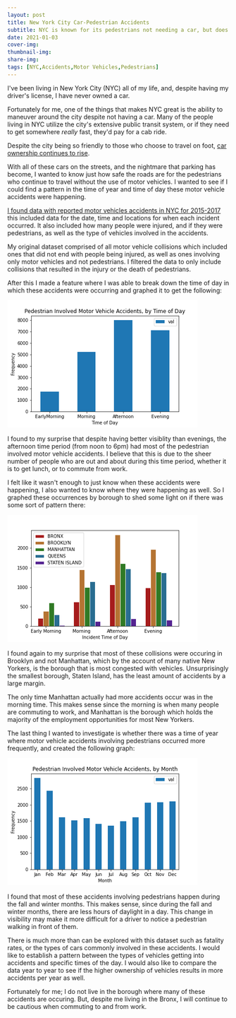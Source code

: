 ```yaml
---
layout: post
title: New York City Car-Pedestrian Accidents
subtitle: NYC is known for its pedestrians not needing a car, but does that make the roads safe for them?
date: 2021-01-03
cover-img: 
thumbnail-img: 
share-img: 
tags: [NYC,Accidents,Motor Vehicles,Pedestrians]
---
```


I've been living in New York City (NYC) all of my life, and, despite having my driver's license, I have never owned a car.

Fortunately for me, one of the things that makes NYC great is the ability to maneuver around the city despite not having a car. Many of the people living in NYC utilize the city's extensive public transit system, or if they need to get somewhere *really* fast, they'd pay for a cab ride.

Despite the city being so friendly to those who choose to travel on foot, [car ownership continues to rise](https://nyc.streetsblog.org/2018/10/03/car-ownership-continues-to-rise-under-mayor-de-blasio/).

With all of these cars on the streets, and the nightmare that parking has become, I wanted to know just how safe the roads are for the pedestrians who continue to  travel without the use of motor vehicles. I wanted to see if I could find a pattern in the time of year and time of day these motor vehicle accidents were happening. 

[I found data with reported motor vehicles accidents in NYC for 2015-2017](https://www.kaggle.com/nypd/vehicle-collisions) this included data for the date, time and locations for when each incident occurred. It also included how many people were injured, and if they were pedestrians, as well as the type of vehicles involved in the accidents.

My original dataset comprised of all motor vehicle collisions which included ones that did not end with people being injured, as well as ones involving only motor vehicles and not pedestrians. I filtered the data to only include collisions that resulted in the injury or the death of pedestrians.

After this I made a feature where I was able to break down the time of day in which these accidents were occurring and graphed it to get the following:

![data_1](/assets/img/MVAccidentTOD.png)

I found to my surprise that despite having better visiblity than evenings, the afternoon time period (from noon to 6pm) had most of the pedestrian involved motor vehicle accidents. I believe that this is due to the sheer number of people who are out and about during this time period, whether it is to get lunch, or to commute from work.

I felt like it wasn't enough to just know when these accidents were happening, I also wanted to know where they were happening as well. So I graphed these occurrences by borough to shed some light on if there was some sort of pattern there:

![data_2](/assets/img/MVAccidentTODBoroughs.png)

I found again to my surprise that most of these collisions were occuring in Brooklyn and not Manhattan, which by the account of many native New Yorkers, is the borough that is most congested with vehicles. Unsurprisingly the smallest borough, Staten Island, has the least amount of accidents by a large margin.

The only time Manhattan actually had more accidents occur was in the morning time. This makes sense since the morning is when many people are commuting to work, and Manhattan is the borough which holds the majority of the employment opportunities for most New Yorkers.

The last thing I wanted to investigate is whether there was a time of year where motor vehicle accidents involving pedestrians occurred more frequently, and created the following graph:

![data_3](/assets/img/MVAccidentMOY.png)

I found that most of these accidents involving pedestrians happen during the fall and winter months. This makes sense, since during the fall and winter months, there are less hours of daylight in a day. This change in visibility may make it more difficult for a driver to notice a pedestrian walking in front of them.

There is much more than can be explored with this dataset such as fatality rates, or the types of cars commonly involved in these accidents. I would like to establish a pattern between the types of vehicles getting into accidents and specific times of the day. I would also like to compare the data year to year to see if the higher ownership of vehicles results in more accidents per year as well.

Fortunately for me; I do not live in the borough where many of these accidents are occuring. But, despite me living in the Bronx, I will continue to be cautious when commuting to and from work.
